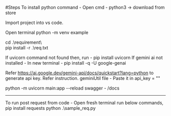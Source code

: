 #Steps
To install python command -
Open cmd - python3 <Enter> -> download from store

Import project into vs code.

Open terminal
python -m venv example

cd .\requirement\  
pip install -r .\req.txt

If uvicorn command not found then, run - pip install uvicorn
If gemini ai not installed - 
In new terminal -
pip install -q -U google-genai


Refer https://ai.google.dev/gemini-api/docs/quickstart?lang=python to generate api key. Refer instruction.
geminiUtil file -
Paste it in api_key = ""

python -m uvicorn main:app --reload
swagger - /docs

---------------------------
To run post request from code -
Open fresh terminal 
run below commands,
pip install requests
python .\sample_req.py